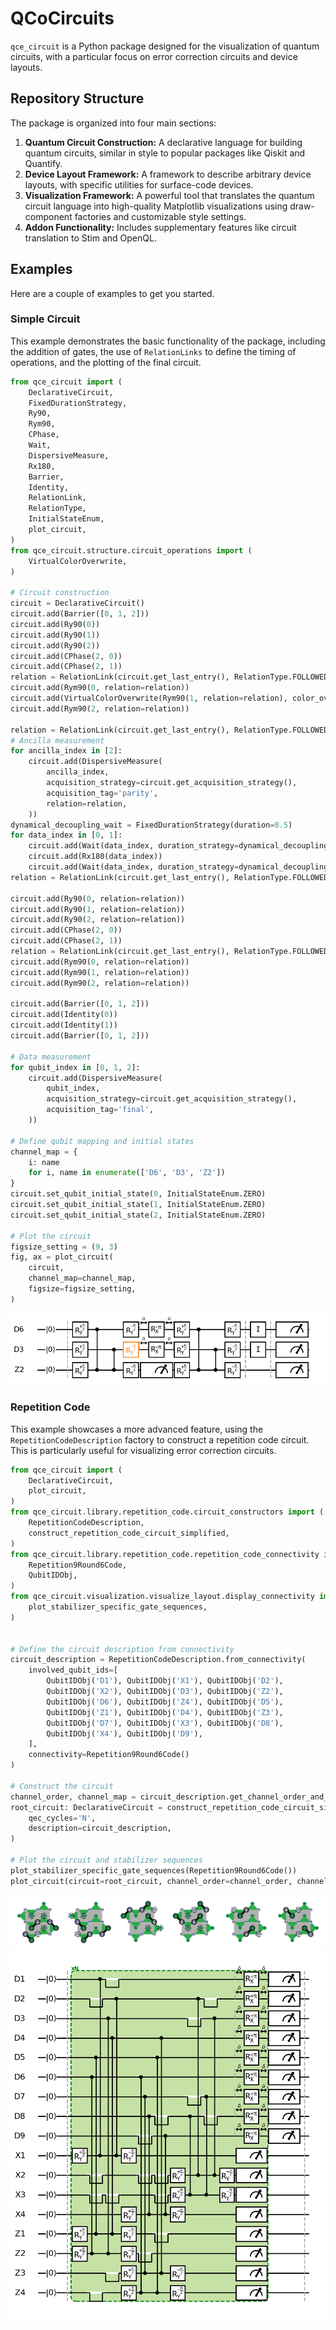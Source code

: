 # QCoCircuits
`qce_circuit` is a Python package designed for the visualization of quantum circuits, with a particular focus on error correction circuits and device layouts.

## Repository Structure

The package is organized into four main sections:

1.  **Quantum Circuit Construction:** A declarative language for building quantum circuits, similar in style to popular packages like Qiskit and Quantify.
2.  **Device Layout Framework:** A framework to describe arbitrary device layouts, with specific utilities for surface-code devices.
3.  **Visualization Framework:** A powerful tool that translates the quantum circuit language into high-quality Matplotlib visualizations using draw-component factories and customizable style settings.
4.  **Addon Functionality:** Includes supplementary features like circuit translation to Stim and OpenQL.

## Examples

Here are a couple of examples to get you started.

### Simple Circuit

This example demonstrates the basic functionality of the package, including the addition of gates, the use of `RelationLinks` to define the timing of operations, and the plotting of the final circuit.

```python
from qce_circuit import (
    DeclarativeCircuit,
    FixedDurationStrategy,
    Ry90,
    Rym90,
    CPhase,
    Wait,
    DispersiveMeasure,
    Rx180,
    Barrier,
    Identity,
    RelationLink,
    RelationType,
    InitialStateEnum,
    plot_circuit,
)
from qce_circuit.structure.circuit_operations import (
    VirtualColorOverwrite,
)

# Circuit construction
circuit = DeclarativeCircuit()
circuit.add(Barrier([0, 1, 2]))
circuit.add(Ry90(0))
circuit.add(Ry90(1))
circuit.add(Ry90(2))
circuit.add(CPhase(2, 0))
circuit.add(CPhase(2, 1))
relation = RelationLink(circuit.get_last_entry(), RelationType.FOLLOWED_BY)
circuit.add(Rym90(0, relation=relation))
circuit.add(VirtualColorOverwrite(Rym90(1, relation=relation), color_overwrite="C1"))
circuit.add(Rym90(2, relation=relation))

relation = RelationLink(circuit.get_last_entry(), RelationType.FOLLOWED_BY)
# Ancilla measurement
for ancilla_index in [2]:
    circuit.add(DispersiveMeasure(
        ancilla_index,
        acquisition_strategy=circuit.get_acquisition_strategy(),
        acquisition_tag='parity',
        relation=relation,
    ))
dynamical_decoupling_wait = FixedDurationStrategy(duration=0.5)
for data_index in [0, 1]:
    circuit.add(Wait(data_index, duration_strategy=dynamical_decoupling_wait, relation=relation))
    circuit.add(Rx180(data_index))
    circuit.add(Wait(data_index, duration_strategy=dynamical_decoupling_wait))
relation = RelationLink(circuit.get_last_entry(), RelationType.FOLLOWED_BY)

circuit.add(Ry90(0, relation=relation))
circuit.add(Ry90(1, relation=relation))
circuit.add(Ry90(2, relation=relation))
circuit.add(CPhase(2, 0))
circuit.add(CPhase(2, 1))
relation = RelationLink(circuit.get_last_entry(), RelationType.FOLLOWED_BY)
circuit.add(Rym90(0, relation=relation))
circuit.add(Rym90(1, relation=relation))
circuit.add(Rym90(2, relation=relation))

circuit.add(Barrier([0, 1, 2]))
circuit.add(Identity(0))
circuit.add(Identity(1))
circuit.add(Barrier([0, 1, 2]))

# Data measurement
for qubit_index in [0, 1, 2]:
    circuit.add(DispersiveMeasure(
        qubit_index,
        acquisition_strategy=circuit.get_acquisition_strategy(),
        acquisition_tag='final',
    ))

# Define qubit mapping and initial states
channel_map = {
    i: name
    for i, name in enumerate(['D6', 'D3', 'Z2'])
}
circuit.set_qubit_initial_state(0, InitialStateEnum.ZERO)
circuit.set_qubit_initial_state(1, InitialStateEnum.ZERO)
circuit.set_qubit_initial_state(2, InitialStateEnum.ZERO)

# Plot the circuit
figsize_setting = (9, 3)
fig, ax = plot_circuit(
    circuit,
    channel_map=channel_map,
    figsize=figsize_setting,
)
```
![Alt text](documentation/readme_figures/readme_figure_01.png)

### Repetition Code

This example showcases a more advanced feature, using the `RepetitionCodeDescription` factory to construct a repetition code circuit. This is particularly useful for visualizing error correction circuits.

```python
from qce_circuit import (
    DeclarativeCircuit,
    plot_circuit,
)
from qce_circuit.library.repetition_code.circuit_constructors import (
    RepetitionCodeDescription,
    construct_repetition_code_circuit_simplified,
)
from qce_circuit.library.repetition_code.repetition_code_connectivity import (
    Repetition9Round6Code,
    QubitIDObj,
)
from qce_circuit.visualization.visualize_layout.display_connectivity import (
    plot_stabilizer_specific_gate_sequences,
)


# Define the circuit description from connectivity
circuit_description = RepetitionCodeDescription.from_connectivity(
    involved_qubit_ids=[
        QubitIDObj('D1'), QubitIDObj('X1'), QubitIDObj('D2'),
        QubitIDObj('X2'), QubitIDObj('D3'), QubitIDObj('Z2'),
        QubitIDObj('D6'), QubitIDObj('Z4'), QubitIDObj('D5'),
        QubitIDObj('Z1'), QubitIDObj('D4'), QubitIDObj('Z3'),
        QubitIDObj('D7'), QubitIDObj('X3'), QubitIDObj('D8'),
        QubitIDObj('X4'), QubitIDObj('D9'),
    ],
    connectivity=Repetition9Round6Code()
)

# Construct the circuit
channel_order, channel_map = circuit_description.get_channel_order_and_mapping()
root_circuit: DeclarativeCircuit = construct_repetition_code_circuit_simplified(
    qec_cycles='N',
    description=circuit_description,
)

# Plot the circuit and stabilizer sequences
plot_stabilizer_specific_gate_sequences(Repetition9Round6Code())
plot_circuit(circuit=root_circuit, channel_order=channel_order, channel_map=channel_map, figsize=(10, 10))
```
![Alt text](documentation/readme_figures/readme_figure_03.png)
![Alt text](documentation/readme_figures/readme_figure_02.png)